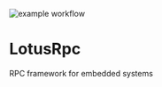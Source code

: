 ![example workflow](https://github.com/tzijnge/LotusRpc/actions/workflows/cmake.yml/badge.svg)

# LotusRpc
RPC framework for embedded systems
